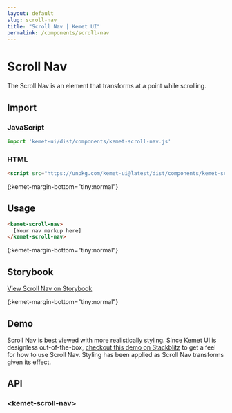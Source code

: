 ```yaml
---
layout: default
slug: scroll-nav
title: "Scroll Nav | Kemet UI"
permalink: /components/scroll-nav
---
```


# Scroll Nav

The Scroll Nav is an element that transforms at a point while scrolling.

## Import 

### JavaScript
```javascript
import 'kemet-ui/dist/components/kemet-scroll-nav.js'
```
### HTML
```html
<script src="https://unpkg.com/kemet-ui@latest/dist/components/kemet-scroll-nav.js" type="module"></script>
```


{:kemet-margin-bottom="tiny:normal"}
## Usage

```html
<kemet-scroll-nav>
  [Your nav markup here]
</kemet-scroll-nav>
```

{:kemet-margin-bottom="tiny:normal"}
## Storybook

[View Scroll Nav on Storybook](https://storybook.kemet.dev/?path=/docs/components-kemet-scroll-nav--page)


{:kemet-margin-bottom="tiny:normal"}
## Demo

Scroll Nav is best viewed with more realistically styling. Since Kemet UI is designless out-of-the-box, [checkout this demo on Stackblitz](https://stackblitz.com/edit/kemet-scroll-nav) to get a feel for how to use Scroll Nav. Styling has been applied as Scroll Nav transforms given its effect.

## API

### &lt;kemet-scroll-nav&gt;

<docs-api-table base-url="{{ site.baseurl }}" component="kemet-scroll-nav"></docs-api-table>
